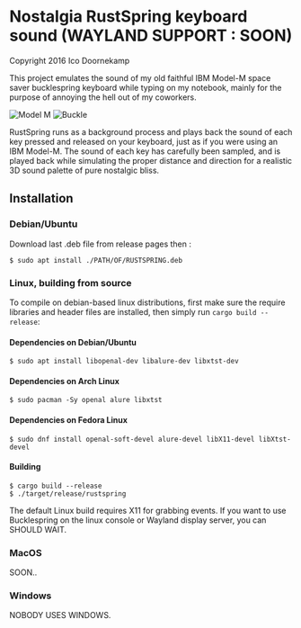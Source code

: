 Nostalgia RustSpring keyboard sound (WAYLAND SUPPORT : SOON)
=====================================

Copyright 2016 Ico Doornekamp

This project emulates the sound of my old faithful IBM Model-M space saver
bucklespring keyboard while typing on my notebook, mainly for the purpose of
annoying the hell out of my coworkers.

![Model M](img/model-m.jpg)
![Buckle](img/buckle.gif)

RustSpring runs as a background process and plays back the sound of each key
pressed and released on your keyboard, just as if you were using an IBM
Model-M. The sound of each key has carefully been sampled, and is played back
while simulating the proper distance and direction for a realistic 3D sound
palette of pure nostalgic bliss.

Installation
------------


### Debian/Ubuntu

Download last .deb file from release pages then :

```
$ sudo apt install ./PATH/OF/RUSTSPRING.deb
```

### Linux, building from source

To compile on debian-based linux distributions, first make sure the require
libraries and header files are installed, then simply run `cargo build --release`:

#### Dependencies on Debian/Ubuntu
```
$ sudo apt install libopenal-dev libalure-dev libxtst-dev
```

#### Dependencies on Arch Linux
```
$ sudo pacman -Sy openal alure libxtst
```

#### Dependencies on Fedora Linux
```
$ sudo dnf install openal-soft-devel alure-devel libX11-devel libXtst-devel
```

#### Building
```
$ cargo build --release
$ ./target/release/rustspring
```

The default Linux build requires X11 for grabbing events. If you want to use
Bucklespring on the linux console or Wayland display server, you can SHOULD WAIT.

### MacOS

SOON..


### Windows

NOBODY USES WINDOWS.
